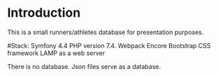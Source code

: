 # Introduction

This is a small runners/athletes database for presentation purposes.

#Stack:
Symfony 4.4
PHP version 7.4.
Webpack Encore
Bootstrap CSS framework
LAMP as a web server

There is no database. Json files serve as a database.